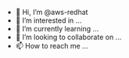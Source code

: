 - 👋 Hi, I’m @aws-redhat
- 👀 I’m interested in ...
- 🌱 I’m currently learning ...
- 💞️ I’m looking to collaborate on ...
- 📫 How to reach me ...

<!---
aws-redhat/aws-redhat is a ✨ special ✨ repository because its `README.md` (this file) appears on your GitHub profile.
You can click the Preview link to take a look at your changes.
--->
